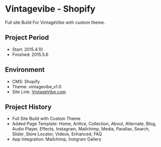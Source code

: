Vintagevibe - Shopify
===================================
Full site Build For VintageVibe with custom theme.
	
Project Period
----------------------
- Start: 2015.4.10
- Finished: 2015.5.6

## Environment
- CMS: Shopify
- Theme: vintagevibe_v1.0
- Site Link: [VintageVibe.com](https://www.vintagevibe.com/)

## Project History

- Full Site Build with Custom Theme
- Added Page Template: Home, Aritlce, Collection, About, Alternate, Blog, Audio Player, Effects, Instagram, Mailchimp, Media, Parallax, Search, Slider, Store Locator, Videos, Enhanced, FAQ
- App Integration: Mailchimp, Instgram Gallery
